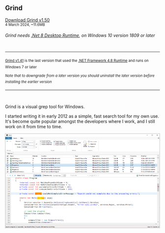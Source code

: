 ## Grind

[Download Grind v1.50](https://github.com/Arjailer/arjailer.github.io/releases/download/Grind/Grind.Setup.exe)
<br />
<sup>4 March 2024, ~11.6MB</sup>

_Grind needs [.Net 8 Desktop Runtime](https://dotnet.microsoft.com/en-us/download/dotnet/8.0), on Windows 10 version 1809 or later_

<br />

---

<sub>[Grind v1.41](https://github.com/Arjailer/arjailer.github.io/releases/download/Grind-dotnet-4/Grind.Setup.v1.41.exe) is the last version that used the [.NET Framework 4.8 Runtime](https://dotnet.microsoft.com/download/dotnet-framework) and runs on Windows 7 or later</sub>

<sup>_Note that to downgrade from a later version you should uninstall the later version before installing the earlier version_</sup>

---

<br />

Grind is a visual grep tool for Windows.

I started writing it in early 2012 as a simple, fast search tool for my own use. It's become quite popular amongst the developers where I work, and I still work on it from time to time.

![Grind screenshot](Grind1.png)
